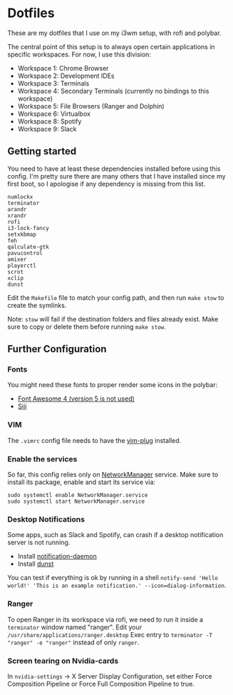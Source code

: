 # Dotfiles

These are my dotfiles that I use on my i3wm setup, with rofi and polybar.

The central point of this setup is to always open certain applications in specific workspaces. For now, I use this division:

- Workspace 1: Chrome Browser
- Workspace 2: Development IDEs
- Workspace 3: Terminals
- Workspace 4: Secondary Terminals (currently no bindings to this workspace)
- Workspace 5: File Browsers (Ranger and Dolphin)
- Workspace 6: Virtualbox
- Workspace 8: Spotify
- Workspace 9: Slack

## Getting started

You need to have at least these dependencies installed before using this config. I'm pretty sure there are many others that I have installed since my first boot, so I apologise if any dependency is missing from this list.

```
numlockx
terminator
arandr
xrandr
rofi
i3-lock-fancy
setxkbmap
feh
qalculate-gtk
pavucontrol
amixer
playerctl
scrot
xclip
dunst
```

Edit the `Makefile` file to match your config path, and then run `make stow` to create the symlinks.

Note: `stow` will fail if the destination folders and files already exist. Make sure to copy or delete them before running `make stow`.

## Further Configuration

### Fonts

You might need these fonts to proper render some icons in the polybar:

- [Font Awesome 4 (version 5 is not used)](https://aur.archlinux.org/packages/ttf-font-awesome-4/)
- [Siji](https://aur.archlinux.org/packages/siji-git)

### VIM
The `.vimrc` config file needs to have the [vim-plug](https://github.com/junegunn/vim-plug) installed.


### Enable the services
So far, this config relies only on [NetworkManager](https://wiki.archlinux.org/index.php?title=NetworkManager) service. Make sure to install its package, enable and start its service via:

```
sudo systemctl enable NetworkManager.service
sudo systemctl start NetworkManager.service
```

### Desktop Notifications
Some apps, such as Slack and Spotify, can crash if a desktop notification server is not running.
- Install [notification-daemon](https://www.archlinux.org/packages/?name=notification-daemon)
- Install [dunst](https://www.archlinux.org/packages/?name=dunst)

You can test if everything is ok by running in a shell `notify-send 'Hello world!' 'This is an example notification.' --icon=dialog-information`.

### Ranger
To open Ranger in its workspace via rofi, we need to run it inside a `terminator` window named "ranger". Edit your `/usr/share/applications/ranger.desktop` Exec entry to `terminator -T "ranger" -e "ranger"` instead of only `ranger`.

### Screen tearing on Nvidia-cards
In `nvidia-settings` -> X Server Display Configuration, set either Force Composition Pipeline or Force Full Composition Pipeline to true.
